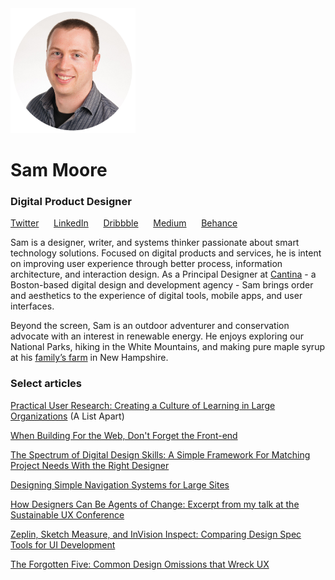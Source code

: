 <img src="images/SamMoore-CircleWhite300px.png" alt="Sam Moore" height="200" width="200">

# Sam Moore

### Digital Product Designer

<a href="https://twitter.com/samMdesign" target="_blank">Twitter</a>&nbsp;&nbsp;&nbsp;&nbsp;&nbsp;
<a href="https://www.linkedin.com/in/sammdesign" target="_blank">LinkedIn</a>&nbsp;&nbsp;&nbsp;&nbsp;&nbsp;
<a href="https://dribbble.com/samMdesign" target="_blank">Dribbble</a>&nbsp;&nbsp;&nbsp;&nbsp;&nbsp;
<a href="https://medium.com/@sammdesign" target="_blank">Medium</a>&nbsp;&nbsp;&nbsp;&nbsp;&nbsp;
<a href="https://www.behance.net/sammdesign" target="_blank">Behance</a>&nbsp;&nbsp;&nbsp;&nbsp;&nbsp; 

Sam is a designer, writer, and systems thinker passionate about smart technology solutions. Focused on digital products and services, he is intent on improving user experience through better process, information architecture, and interaction design. As a Principal Designer at [Cantina](https://cantina.co/) - a Boston-based digital design and development agency - Sam brings order and aesthetics to the experience of digital tools, mobile apps, and user interfaces.

Beyond the screen, Sam is an outdoor adventurer and conservation advocate with an interest in renewable energy. He enjoys exploring our National Parks, hiking in the White Mountains, and making pure maple syrup at his [family’s farm](https://www.windsweptmaples.com/) in New Hampshire.
  

### Select articles

<a href="https://alistapart.com/article/practical-user-research-creating-a-culture" target="_blank">Practical User Research: Creating a Culture of Learning in Large Organizations</a> (A List Apart)

<a href="https://cantina.co/when-building-for-the-web-dont-forget-the-front-end/" target="_blank">When Building For the Web, Don't Forget the Front-end</a>

<a href="https://medium.com/@sammdesign/the-spectrum-of-digital-design-skills-b23d465ac8b6#.h9bzxgtzc" target="_blank">The Spectrum of Digital Design Skills: A Simple Framework For Matching Project Needs With the Right Designer</a>

<a href="https://cantina.co/designing-simple-navigation-systems-for-large-sites/" target="_blank">Designing Simple Navigation Systems for Large Sites</a>

<a href="https://medium.com/@sammdesign/how-designers-can-be-agents-of-change-d73c41d5f2bc#.qxzgx05xy" target="_blank">How Designers Can Be Agents of Change: Excerpt from my talk at the Sustainable UX Conference</a>

<a href="https://cantina.co/zeplin-sketch-measure-and-invision-inspect/" target="_blank">Zeplin, Sketch Measure, and InVision Inspect: Comparing Design Spec Tools for UI Development</a>

<a href="https://cantina.co/the-forgotten-five-common-design-omissions-that-wreck-ux/" target="_blank">The Forgotten Five: Common Design Omissions that Wreck UX</a>





<!--Start Google Analytics tracking script-->


<script type="text/javascript">

  var _gaq = _gaq || [];
  _gaq.push(['_setAccount', 'UA-38987735-1']);
  _gaq.push(['_setDomainName', 'sammdesign.com']);
  _gaq.push(['_setAllowLinker', true]);
  _gaq.push(['_trackPageview']);

  (function() {
    var ga = document.createElement('script'); ga.type = 'text/javascript'; ga.async = true;
    ga.src = ('https:' == document.location.protocol ? 'https://ssl' : 'http://www') + '.google-analytics.com/ga.js';
    var s = document.getElementsByTagName('script')[0]; s.parentNode.insertBefore(ga, s);
  })();

</script><!--End Google Analytics tracking script-->
